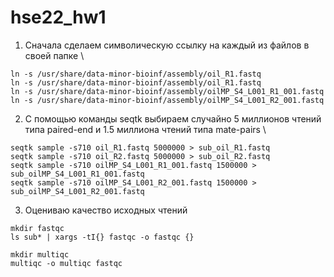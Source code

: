 # hse22_hw1

1. Сначала сделаем символическую ссылку на каждый из файлов в своей папке \
```
ln -s /usr/share/data-minor-bioinf/assembly/oil_R1.fastq 
ln -s /usr/share/data-minor-bioinf/assembly/oil_R1.fastq
ln -s /usr/share/data-minor-bioinf/assembly/oilMP_S4_L001_R1_001.fastq
ln -s /usr/share/data-minor-bioinf/assembly/oilMP_S4_L001_R2_001.fastq
```

2. С помощью команды seqtk выбираем случайно 5 миллионов чтений типа paired-end и 1.5 миллиона чтений типа mate-pairs \
```
seqtk sample -s710 oil_R1.fastq 5000000 > sub_oil_R1.fastq
seqtk sample -s710 oil_R2.fastq 5000000 > sub_oil_R2.fastq
seqtk sample -s710 oilMP_S4_L001_R1_001.fastq 1500000 > sub_oilMP_S4_L001_R1_001.fastq
seqtk sample -s710 oilMP_S4_L001_R2_001.fastq 1500000 > sub_oilMP_S4_L001_R2_001.fastq
```

3. Оцениваю качество исходных чтений
```
mkdir fastqc
ls sub* | xargs -tI{} fastqc -o fastqc {}

mkdir multiqc
multiqc -o multiqc fastqc
```

